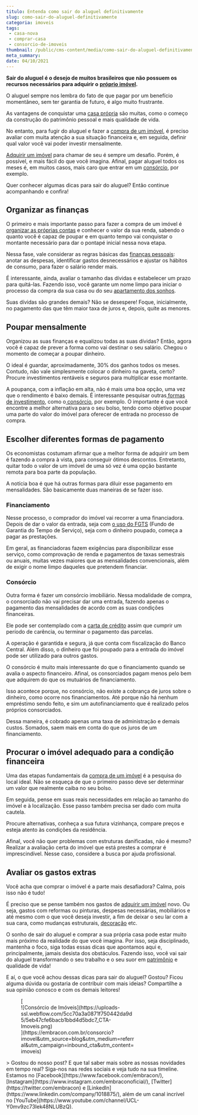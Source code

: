 ```yaml
---
titulo: Entenda como sair do aluguel definitivamente
slug: como-sair-do-aluguel-definitivamente
categoria: imoveis
tags:
 - casa-nova
 - comprar-casa
 - consorcio-de-imoveis
thumbnail: /public/cms-content/media/como-sair-do-aluguel-definitivamente.jpg
meta_summary: 
date: 04/10/2021
---
```

**Sair do aluguel é o desejo de muitos brasileiros que não possuem os recursos necessários para adquirir o** [**próprio imóvel**](https://www.embracon.com.br/consorcio-de-imoveis)**.**‍

O aluguel sempre nos lembra do fato de que pagar por um benefício momentâneo, sem ter garantia de futuro, é algo muito frustrante.

As vantagens de conquistar uma [casa própria](https://www.embracon.com.br/blog/por-que-contratar-o-consorcio-imobiliario-embracon) são muitas, como o começo da construção do patrimônio pessoal e mais qualidade de vida.

No entanto, para fugir do aluguel e fazer a [compra de um imóvel](https://www.embracon.com.br/blog/consorcio-de-imoveis-vale-a-pena), é preciso avaliar com muita atenção a sua situação financeira e, em seguida, definir qual valor você vai poder investir mensalmente.

[Adquirir um imóvel](https://www.embracon.com.br/blog/guia-completo-consorcio-imobiliario) para chamar de seu é sempre um desafio. Porém, é possível, e mais fácil do que você imagina. Afinal, pagar aluguel todos os meses é, em muitos casos, mais caro que entrar em um [consórcio](https://www.embracon.com.br/conhecaoconsorcio/o-que-e-consorcio), por exemplo.

Quer conhecer algumas dicas para sair do aluguel? Então continue acompanhando e confira!

Organizar as finanças
---------------------

O primeiro e mais importante passo para fazer a compra de um imóvel é [organizar as próprias contas](https://www.embracon.com.br/blog/7-dicas-para-comecar-a-sua-organizacao-financeira) e conhecer o valor da sua renda, sabendo o quanto você é capaz de poupar e em quanto tempo vai conquistar o montante necessário para dar o pontapé inicial nessa nova etapa.

Nessa fase, vale considerar as regras básicas das [finanças pessoais](https://www.embracon.com.br/blog/reserva-financeira-como-preparar-a-sua): anotar as despesas, identificar gastos desnecessários e ajustar os hábitos de consumo, para fazer o salário render mais.

É interessante, ainda, avaliar o tamanho das dívidas e estabelecer um prazo para quitá-las. Fazendo isso, você garante um nome limpo para iniciar o processo da compra da sua casa ou do seu [apartamento dos sonhos](https://www.embracon.com.br/blog/como-comprar-um-apartamento).

Suas dívidas são grandes demais? Não se desespere! Foque, inicialmente, no pagamento das que têm maior taxa de juros e, depois, quite as menores.

Poupar mensalmente
------------------

Organizou as suas finanças e equalizou todas as suas dívidas? Então, agora você é capaz de prever a forma como vai destinar o seu salário. Chegou o momento de começar a poupar dinheiro.

O ideal é guardar, aproximadamente, 30% dos ganhos todos os meses. Contudo, não vale simplesmente colocar o dinheiro na gaveta, certo? Procure investimentos rentáveis e seguros para multiplicar esse montante.

A poupança, com a inflação em alta, não é mais uma boa opção, uma vez que o rendimento é baixo demais. É interessante pesquisar outras[ formas de investimento](https://www.embracon.com.br/blog/quais-sao-os-melhores-tipos-de-investimentos-atualmente-confira), como o[ consórcio](https://www.embracon.com.br/blog/8-motivos-que-comprovam-que-consorcio-e-investimento), por exemplo. O importante é que você encontre a melhor alternativa para o seu bolso, tendo como objetivo poupar uma parte do valor do imóvel para oferecer de entrada no processo de compra.

Escolher diferentes formas de pagamento
---------------------------------------

Os economistas costumam afirmar que a melhor forma de adquirir um bem é fazendo a compra à vista, para conseguir ótimos descontos. Entretanto, quitar todo o valor de um imóvel de uma só vez é uma opção bastante remota para boa parte da população.

A notícia boa é que há outras formas para diluir esse pagamento em mensalidades. São basicamente duas maneiras de se fazer isso.

### Financiamento

Nesse processo, o comprador do imóvel vai recorrer a uma financiadora. Depois de dar o valor da entrada, seja com [o uso do FGTS](https://www.embracon.com.br/blog/5-passos-para-voce-usar-o-fgts-no-consorcio-imobiliario) (Fundo de Garantia do Tempo de Serviço), seja com o dinheiro poupado, começa a pagar as prestações.

Em geral, as financiadoras fazem exigências para disponibilizar esse serviço, como comprovação de renda e pagamentos de taxas semestrais ou anuais, muitas vezes maiores que as mensalidades convencionais, além de exigir o nome limpo daqueles que pretendem financiar.

### Consórcio

Outra forma é fazer um consórcio imobiliário. Nessa modalidade de compra, o consorciado não vai precisar dar uma entrada, fazendo apenas o pagamento das mensalidades de acordo com as suas condições financeiras.

Ele pode ser contemplado com a [carta de crédito](https://www.embracon.com.br/conhecaoconsorcio/o-que-e-carta-de-credito) assim que cumprir um período de carência, ou terminar o pagamento das parcelas.

A operação é garantida e segura, já que conta com fiscalização do Banco Central. Além disso, o dinheiro que foi poupado para a entrada do imóvel pode ser utilizado para outros gastos.

O consórcio é muito mais interessante do que o financiamento quando se avalia o aspecto financeiro. Afinal, os consorciados pagam menos pelo bem que adquirem do que os mutuários de financiamento.

Isso acontece porque, no consórcio, não existe a cobrança de juros sobre o dinheiro, como ocorre nos financiamentos. Até porque não há nenhum empréstimo sendo feito, e sim um autofinanciamento que é realizado pelos próprios consorciados.

Dessa maneira, é cobrado apenas uma taxa de administração e demais custos. Somados, saem mais em conta do que os juros de um financiamento.

Procurar o imóvel adequado para a condição financeira
-----------------------------------------------------

Uma das etapas fundamentais da [compra de um imóvel](https://www.embracon.com.br/blog/qual-e-a-documentacao-necessaria-para-a-compra-de-um-imovel) é a pesquisa do local ideal. Não se esqueça de que o primeiro passo deve ser determinar um valor que realmente caiba no seu bolso.

Em seguida, pense em suas reais necessidades em relação ao tamanho do imóvel e à localização. Esse passo também precisa ser dado com muita cautela.

Procure alternativas, conheça a sua futura vizinhança, compare preços e esteja atento às condições da residência.

Afinal, você não quer problemas com estruturas danificadas, não é mesmo? Realizar a avaliação certa do imóvel que está prestes a comprar é imprescindível. Nesse caso, considere a busca por ajuda profissional.

Avaliar os gastos extras
------------------------

Você acha que comprar o imóvel é a parte mais desafiadora? Calma, pois isso não é tudo!

É preciso que se pense também nos gastos de [adquirir um imóvel](https://www.embracon.com.br/blog/15-duvidas-sobre-consorcio-de-imoveis) novo. Ou seja, gastos com reformas ou pinturas, despesas necessárias, mobiliários e até mesmo com o que você deseja investir, a fim de deixar o seu lar com a sua cara, como mudanças estruturais, [decoração](https://www.embracon.com.br/category/decoracao-reformas) etc.

O sonho de sair do aluguel e comprar a sua própria casa pode estar muito mais próximo da realidade do que você imagina. Por isso, seja disciplinado, mantenha o foco, siga todas essas dicas que apontamos aqui e, principalmente, jamais desista dos obstáculos. Fazendo isso, você vai sair do aluguel transformando o seu trabalho e o seu suor em [patrimônio](https://www.embracon.com.br/blog/e-possivel-aumentar-o-patrimonio-saiba-aqui) e qualidade de vida!

E aí, o que você achou dessas dicas para sair do aluguel? Gostou? Ficou alguma dúvida ou gostaria de contribuir com mais ideias? Compartilhe a sua opinião conosco e com os demais leitores!

<figure class="w-richtext-figure-type-image w-richtext-align-center" style="max-width:310px">[<div>![Consórcio de Imóveis](https://uploads-ssl.webflow.com/5cc70a3a0871f750442da9d5/5eb47cfe6bacb1bbd4d5bdc7_CTA-Imoveis.png)</div>](https://embracon.com.br/consorcio?imovel&utm_source=blog&utm_medium=referral&utm_campaign=inbound_cta&utm_content=imoveis)</figure>> Gostou do nosso post? E que tal saber mais sobre as nossas novidades em tempo real? Siga-nos nas redes sociais e veja tudo na sua timeline. Estamos no [Facebook](https://www.facebook.com/embracon/), [Instagram](https://www.instagram.com/embraconoficial/), [Twitter](https://twitter.com/embracon) e [LinkedIn](https://www.linkedin.com/company/1018875/), além de um canal incrível no [YouTube](https://www.youtube.com/channel/UCL-Y0mv9zc73Iek48NLUBzQ).
